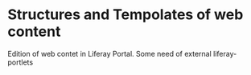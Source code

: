 Structures and Tempolates of web content
=======
Edition of web contet in Liferay Portal. Some need of external liferay-portlets
